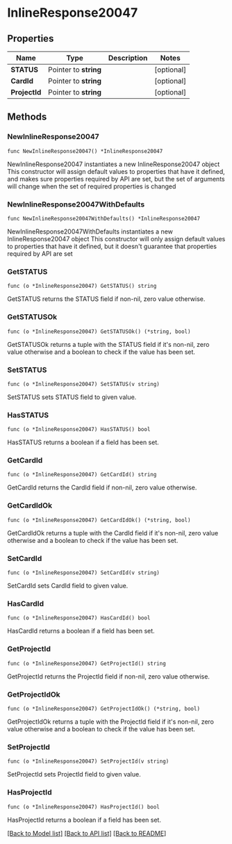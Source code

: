 # InlineResponse20047

## Properties

Name | Type | Description | Notes
------------ | ------------- | ------------- | -------------
**STATUS** | Pointer to **string** |  | [optional] 
**CardId** | Pointer to **string** |  | [optional] 
**ProjectId** | Pointer to **string** |  | [optional] 

## Methods

### NewInlineResponse20047

`func NewInlineResponse20047() *InlineResponse20047`

NewInlineResponse20047 instantiates a new InlineResponse20047 object
This constructor will assign default values to properties that have it defined,
and makes sure properties required by API are set, but the set of arguments
will change when the set of required properties is changed

### NewInlineResponse20047WithDefaults

`func NewInlineResponse20047WithDefaults() *InlineResponse20047`

NewInlineResponse20047WithDefaults instantiates a new InlineResponse20047 object
This constructor will only assign default values to properties that have it defined,
but it doesn't guarantee that properties required by API are set

### GetSTATUS

`func (o *InlineResponse20047) GetSTATUS() string`

GetSTATUS returns the STATUS field if non-nil, zero value otherwise.

### GetSTATUSOk

`func (o *InlineResponse20047) GetSTATUSOk() (*string, bool)`

GetSTATUSOk returns a tuple with the STATUS field if it's non-nil, zero value otherwise
and a boolean to check if the value has been set.

### SetSTATUS

`func (o *InlineResponse20047) SetSTATUS(v string)`

SetSTATUS sets STATUS field to given value.

### HasSTATUS

`func (o *InlineResponse20047) HasSTATUS() bool`

HasSTATUS returns a boolean if a field has been set.

### GetCardId

`func (o *InlineResponse20047) GetCardId() string`

GetCardId returns the CardId field if non-nil, zero value otherwise.

### GetCardIdOk

`func (o *InlineResponse20047) GetCardIdOk() (*string, bool)`

GetCardIdOk returns a tuple with the CardId field if it's non-nil, zero value otherwise
and a boolean to check if the value has been set.

### SetCardId

`func (o *InlineResponse20047) SetCardId(v string)`

SetCardId sets CardId field to given value.

### HasCardId

`func (o *InlineResponse20047) HasCardId() bool`

HasCardId returns a boolean if a field has been set.

### GetProjectId

`func (o *InlineResponse20047) GetProjectId() string`

GetProjectId returns the ProjectId field if non-nil, zero value otherwise.

### GetProjectIdOk

`func (o *InlineResponse20047) GetProjectIdOk() (*string, bool)`

GetProjectIdOk returns a tuple with the ProjectId field if it's non-nil, zero value otherwise
and a boolean to check if the value has been set.

### SetProjectId

`func (o *InlineResponse20047) SetProjectId(v string)`

SetProjectId sets ProjectId field to given value.

### HasProjectId

`func (o *InlineResponse20047) HasProjectId() bool`

HasProjectId returns a boolean if a field has been set.


[[Back to Model list]](../README.md#documentation-for-models) [[Back to API list]](../README.md#documentation-for-api-endpoints) [[Back to README]](../README.md)


